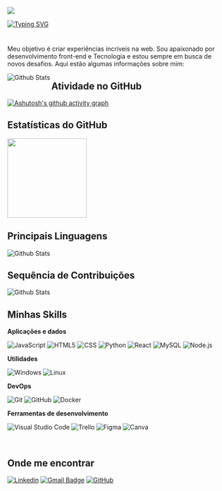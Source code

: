 ![](https://komarev.com/ghpvc/?username=RenatofilhoDevandtech&color=006bed)

[![Typing SVG](https://readme-typing-svg.demolab.com?font=Fira+Code&pause=1000&color=0DADDF&center=falso&vCenter=falso&repeat=verdadeiro&random=falso&width=435&lines=Me+chamo+Renato+Filho%2C+32+anos;Desenvolvedor+Front+End;Seja+Bem+vindo+%3AD)](https://git.io/typing-svg)

#
Meu objetivo é criar experiências incríveis na web. Sou apaixonado por desenvolvimento front-end e Tecnologia e estou sempre em busca de novos desafios. Aqui estão algumas informações sobre mim:

 <img
  align="left"
  src="https://github.com/RenatofilhoDevandtech/RenatofilhoDevandtech/assets/59034938/264f52a3-a2dc-40bc-84e8-d2a87df702ec"
  alt="Github Stats"
  />
## Atividade no GitHub
[![Ashutosh's github activity graph](https://github-readme-activity-graph.vercel.app/graph?username=RenatofilhoDevandtech&theme=react)](https://github.com/RenatofilhoDevandtech/github-readme-activity-graph)

## Estatísticas do GitHub

 <a href="https://github.com/renatofilhodevandtech" title="Perfil do Renato Filho">
  <img height="180em" src="https://github-readme-stats.vercel.app/api?username=renatofilhodevandtech&theme=react&show_icons=true" />
</a> 

## Principais Linguagens
 <img
  align="center"
  src="https://github-readme-stats.vercel.app/api/top-langs/?username=renatofilhodevandtech&theme=react&show_icons=false&include_all_commits=true&count_private=true&layout=compact"
  alt="Github Stats"
  />
  
## Sequência de Contribuições
  <img
        align="center"
        src="https://github-readme-streak-stats.herokuapp.com/?user=renatofilhodevandtech&theme=react&show_iconsr=false"
        alt="Github Stats"
      />


## Minhas Skills

**Aplicações e dados**

![JavaScript](https://img.shields.io/badge/-JavaScript-333333?style=flat&logo=javascript)
![HTML5](https://img.shields.io/badge/-HTML5-333333?style=flat&logo=HTML5)
![CSS](https://img.shields.io/badge/-CSS-333333?style=flat&logo=CSS3&logoColor=1572B6)
![Python](https://img.shields.io/badge/-Python-333333?style=flat&logo=Python)
![React](https://img.shields.io/badge/-React-333333?style=flat&logo=react)
![MySQL](https://img.shields.io/badge/-MySQL-333333?style=flat&logo=mysql)
![Node.js](https://img.shields.io/badge/-Node.js-333333?style=flat&logo=Node.js)

**Utilidades**

![Windows](https://img.shields.io/badge/-windows-333333?style=flat&logo=Windows)
![Linux](https://img.shields.io/badge/-Linux-333333?style=flat&logo=Linux)

**DevOps**

![Git](https://img.shields.io/badge/-Git-333333?style=flat&logo=git)
![GitHub](https://img.shields.io/badge/-GitHub-333333?style=flat&logo=github)
![Docker](https://img.shields.io/badge/-Docker-333333?style=flat&logo=docker)

**Ferramentas de desenvolvimento**

![Visual Studio Code](https://img.shields.io/badge/-Visual%20Studio%20Code-333333?style=flat&logo=visual-studio-code&logoColor=007ACC)
![Trello](https://img.shields.io/badge/-Trello-333333?style=flat&logo=trello&logoColor=007ACC)
![Figma](https://img.shields.io/badge/-Figma-333333?style=flat&logo=figma&logoColor=007ACC)
![Canva](https://img.shields.io/badge/-Canva-333333?style=flat&logo=Canva&logoColor=007ACC)

<br/>


## Onde me encontrar

[![Linkedin](https://img.shields.io/badge/-RenatoFilho-blue?style=flat-square&logo=Linkedin&logoColor=white&link=https://www.linkedin.com/in/renato-filho-devandtech)](https://www.linkedin.com/in/renato-filho-devandtech)
[![Gmail Badge](https://img.shields.io/badge/-renatoservicesti@email.com-006bed?style=flat-square&logo=Gmail&logoColor=white&link=mailto:SEU-EMAIL)](mailto:SEU-EMAIL)
[![GitHub](https://img.shields.io/github/followers/renatofilhodevandtech?label=follow&style=social)](https://github.com/RenatofilhoDevandtech/RenatofilhoDevandtech)




<!--
**RenatofilhoDevandtech/RenatofilhoDevandtech** is a ✨ _special_ ✨ repository because its `README.md` (this file) appears on your GitHub profile.

Here are some ideas to get you started:

- 🔭 I’m currently working on ...
- 🌱 I’m currently learning ...
- 👯 I’m looking to collaborate on ...
- 🤔 I’m looking for help with ...
- 💬 Ask me about ...
- 📫 How to reach me: ...
- 😄 Pronouns: ...
- ⚡ Fun fact: ...
-->
